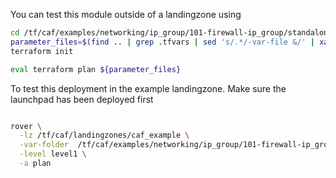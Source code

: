 You can test this module outside of a landingzone using

```bash
cd /tf/caf/examples/networking/ip_group/101-firewall-ip_group/standalone/
parameter_files=$(find .. | grep .tfvars | sed 's/.*/-var-file &/' | xargs)
terraform init

eval terraform plan ${parameter_files}

```

To test this deployment in the example landingzone. Make sure the launchpad has been deployed first

```bash

rover \
  -lz /tf/caf/landingzones/caf_example \
  -var-folder  /tf/caf/examples/networking/ip_group/101-firewall-ip_group/standalone/ \
  -level level1 \
  -a plan

```